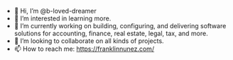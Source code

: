 - 👋 Hi, I’m @b-loved-dreamer
- 👀 I’m interested in learning more. 
- 🌱 I’m currently working on building, configuring, and delivering software solutions for accounting, finance, real estate, legal, tax, and more.
- 💞️ I’m looking to collaborate on all kinds of projects.
- 📫 How to reach me: https://franklinnunez.com/
<!---
b-loved-dreamer/b-loved-dreamer is a ✨ special ✨ repository because its `README.md` (this file) appears on your GitHub profile.
You can click the Preview link to take a look at your changes.
--->
